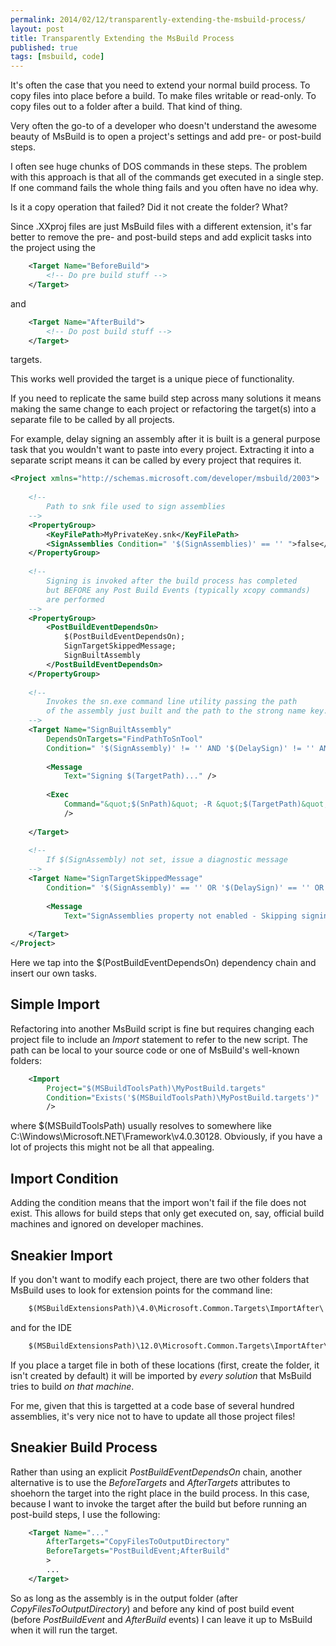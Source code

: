 ```yaml
---
permalink: 2014/02/12/transparently-extending-the-msbuild-process/
layout: post
title: Transparently Extending the MsBuild Process
published: true
tags: [msbuild, code]
---
```


It's often the case that you need to extend your normal build process. To copy
files into place before a build. To make files writable or read-only. To
copy files out to a folder after a build. That kind of thing.

Very often the go-to of a developer who doesn't understand the awesome beauty
of MsBuild is to open a project's settings and add pre- or post-build steps.

I often see huge chunks of DOS commands in these steps. The problem with
this approach is that all of the commands get executed in a single step. If
one command fails the whole thing fails and you often have no idea why.

Is it a copy operation that failed? Did it not create the folder? What?

Since .XXproj files are just MsBuild files with a different extension, it's
far better to remove the pre- and post-build steps and add explicit tasks into
the project using the

```xml
    <Target Name="BeforeBuild">
    	<!-- Do pre build stuff -->
    </Target>
```

and

```xml
    <Target Name="AfterBuild">
    	<!-- Do post build stuff -->
    </Target>
```

targets.

This works well provided the target is a unique piece of functionality.

If you need to replicate the same build step across many solutions it means
making the same change to each project or refactoring the target(s) into a
separate file to be called by all projects.

For example, delay signing an assembly after it is built is a general purpose
task that you wouldn't want to paste into every project. Extracting it into
a separate script means it can be called by every project that requires it.

```xml
<Project xmlns="http://schemas.microsoft.com/developer/msbuild/2003">
		
	<!-- 
		Path to snk file used to sign assemblies 
	-->
	<PropertyGroup>
		<KeyFilePath>MyPrivateKey.snk</KeyFilePath>
		<SignAssemblies Condition=" '$(SignAssemblies)' == '' ">false</SignAssemblies>
	</PropertyGroup>
		
	<!-- 
		Signing is invoked after the build process has completed 
		but BEFORE any Post Build Events (typically xcopy commands)
		are performed
	-->	
	<PropertyGroup>
		<PostBuildEventDependsOn>
			$(PostBuildEventDependsOn);
			SignTargetSkippedMessage;
			SignBuiltAssembly
		</PostBuildEventDependsOn>
	</PropertyGroup>
	
	<!-- 
		Invokes the sn.exe command line utility passing the path 
		of the assembly just built and the path to the strong name key.
	-->
	<Target Name="SignBuiltAssembly" 
		DependsOnTargets="FindPathToSnTool" 
		Condition=" '$(SignAssembly)' != '' AND '$(DelaySign)' != '' AND $(SignAssembly) AND $(DelaySign)"> 
	
		<Message 
			Text="Signing $(TargetPath)..." />
			
		<Exec 
			Command="&quot;$(SnPath)&quot; -R &quot;$(TargetPath)&quot; &quot;$(KeyFilePath)&quot; " 
			/>
	
	</Target>
	
	<!-- 
		If $(SignAssembly) not set, issue a diagnostic message 
	-->
	<Target Name="SignTargetSkippedMessage" 
		Condition=" '$(SignAssembly)' == '' OR '$(DelaySign)' == '' OR !$(SignAssembly) OR !$(DelaySign)" >
		
		<Message 
			Text="SignAssemblies property not enabled - Skipping signing of $(TargetPath)" />
			
	</Target>
</Project>
```

Here we tap into the $(PostBuildEventDependsOn) dependency chain and insert our
own tasks.

## Simple Import

Refactoring into another MsBuild script is fine but requires changing each
project file to include an _Import_ statement to refer to the new script. The path
can be local to your source code or one of MsBuild's well-known folders:

```xml
    <Import
    	Project="$(MSBuildToolsPath)\MyPostBuild.targets"
    	Condition="Exists('$(MSBuildToolsPath)\MyPostBuild.targets')"
    	/>
```

where $(MSBuildToolsPath) usually resolves to somewhere like C:\Windows\Microsoft.NET\Framework\v4.0.30128.
Obviously, if you have a lot of projects this might not be all that appealing.

## Import Condition

Adding the condition means that the import won't fail if the file does not exist.
This allows for build steps that only get executed on, say, official build
machines and ignored on developer machines.

## Sneakier Import

If you don't want to modify each project, there are two other folders that MsBuild
uses to look for extension points for the command line:

```xml
    $(MSBuildExtensionsPath)\4.0\Microsoft.Common.Targets\ImportAfter\
```

and for the IDE

```xml
    $(MSBuildExtensionsPath)\12.0\Microsoft.Common.Targets\ImportAfter\
```

If you place a target file in both of these locations (first, create the folder,
it isn't created by default) it will be imported by _every solution_ that
MsBuild tries to build _on that machine_.

For me, given that this is targetted at a code base of several hundred assemblies, it's
very nice not to have to update all those project files!

## Sneakier Build Process

Rather than using an explicit _PostBuildEventDependsOn_ chain, another alternative
is to use the _BeforeTargets_ and _AfterTargets_ attributes to shoehorn the
target into the right place in the build process. In this case, because I want to
invoke the target after the build but before running an post-build steps, I
use the following:

```xml
    <Target Name="..."
    	AfterTargets="CopyFilesToOutputDirectory"
    	BeforeTargets="PostBuildEvent;AfterBuild"
    	>
    	...
    </Target>
```

So as long as the assembly is in the output folder (after _CopyFilesToOutputDirectory_)
and before any kind of post build event (before _PostBuildEvent_ and _AfterBuild_ events) I
can leave it up to MsBuild when it will run the target.
